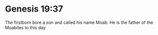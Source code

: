 # Genesis 19:37

The firstborn bore a son and called his name Moab. He is the father of the Moabites to this day.
